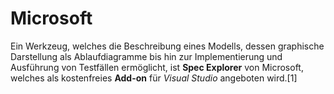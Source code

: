 Microsoft
=========

Ein Werkzeug, welches die Beschreibung eines Modells, dessen graphische Darstellung als Ablaufdiagramme bis hin zur Implementierung und Ausführung von Testfällen ermöglicht, ist **Spec Explorer** von Microsoft, welches als kostenfreies **Add-on** für *Visual Studio* angeboten wird.[1]